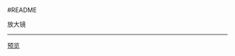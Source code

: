 ﻿#README

放大镜




---

[预览][1]







  [1]: https://helloforrestworld.github.io/javascriptLab/京东放大镜(优化)/index.html